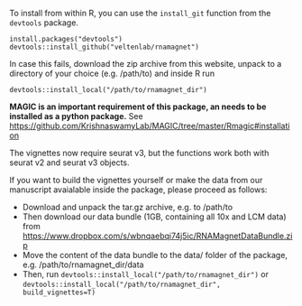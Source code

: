 To install from within R, you can use the `install_git` function from the `devtools` package.

```
install.packages("devtools")
devtools::install_github("veltenlab/rnamagnet")
```

In case this fails, download the zip archive from this website, unpack to a directory of your choice (e.g. /path/to) and inside R run
```
devtools::install_local("/path/to/rnamagnet_dir") 
```

**MAGIC is an important requirement of this package, an needs to be installed as a python package.** See https://github.com/KrishnaswamyLab/MAGIC/tree/master/Rmagic#installation

The vignettes now require seurat v3, but the functions work both with seurat v2 and seurat v3 objects.

If you want to build the vignettes yourself or make the data from our manuscript avaialable inside the package, please proceed as follows:
* Download and unpack the tar.gz archive, e.g. to /path/to
* Then download our data bundle (1GB, containing all 10x and LCM data) from https://www.dropbox.com/s/wbnqaebqi74j5ic/RNAMagnetDataBundle.zip
* Move the content of the data bundle to the data/ folder of the package, e.g. /path/to/rnamagnet_dir/data
* Then, run `devtools::install_local("/path/to/rnamagnet_dir")` or `devtools::install_local("/path/to/rnamagnet_dir", build_vignettes=T)`
